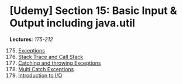 # [Udemy] Section 15: Basic Input & Output including java.util

__Lectures__: _175-212_

175. [Exceptions](15-Basic-Input-%26-Output-including-java/175-Exceptions) <br/>
176. [Stack Trace and Call Stack](176-Stack_Trace_and_Call_Stack) <br/>
177. [Catching and throwing Exceptions](176-Stack_Trace_and_Call_Stack) <br/>
178. [Multi Catch Exceptions](178-Multi_Catch_Exceptions) <br/>
179. [Introduction to I/O](179-Introduction_to_IO) <br/>